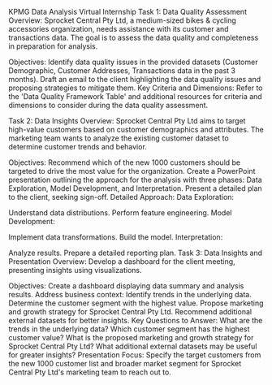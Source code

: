KPMG Data Analysis Virtual Internship
Task 1: Data Quality Assessment
Overview:
Sprocket Central Pty Ltd, a medium-sized bikes & cycling accessories organization, needs assistance with its customer and transactions data. The goal is to assess the data quality and completeness in preparation for analysis.

Objectives:
Identify data quality issues in the provided datasets (Customer Demographic, Customer Addresses, Transactions data in the past 3 months).
Draft an email to the client highlighting the data quality issues and proposing strategies to mitigate them.
Key Criteria and Dimensions:
Refer to the 'Data Quality Framework Table' and additional resources for criteria and dimensions to consider during the data quality assessment.

Task 2: Data Insights
Overview:
Sprocket Central Pty Ltd aims to target high-value customers based on customer demographics and attributes. The marketing team wants to analyze the existing customer dataset to determine customer trends and behavior.

Objectives:
Recommend which of the new 1000 customers should be targeted to drive the most value for the organization.
Create a PowerPoint presentation outlining the approach for the analysis with three phases: Data Exploration, Model Development, and Interpretation.
Present a detailed plan to the client, seeking sign-off.
Detailed Approach:
Data Exploration:

Understand data distributions.
Perform feature engineering.
Model Development:

Implement data transformations.
Build the model.
Interpretation:

Analyze results.
Prepare a detailed reporting plan.
Task 3: Data Insights and Presentation
Overview:
Develop a dashboard for the client meeting, presenting insights using visualizations.

Objectives:
Create a dashboard displaying data summary and analysis results.
Address business context:
Identify trends in the underlying data.
Determine the customer segment with the highest value.
Propose marketing and growth strategy for Sprocket Central Pty Ltd.
Recommend additional external datasets for better insights.
Key Questions to Answer:
What are the trends in the underlying data?
Which customer segment has the highest customer value?
What is the proposed marketing and growth strategy for Sprocket Central Pty Ltd?
What additional external datasets may be useful for greater insights?
Presentation Focus:
Specify the target customers from the new 1000 customer list and broader market segment for Sprocket Central Pty Ltd's marketing team to reach out to.

